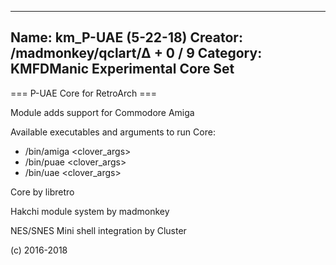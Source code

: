 -----------------------
Name: km_P-UAE (5-22-18)
Creator: /madmonkey/qclart/∆ + 0 / 9
Category: KMFDManic Experimental Core Set
-----------------------
=== P-UAE Core for RetroArch ===

Module adds support for Commodore Amiga

Available executables and arguments to run Core:
- /bin/amiga <rom> <clover_args>
- /bin/puae <rom> <clover_args>
- /bin/uae <rom> <clover_args>

Core by libretro

Hakchi module system by madmonkey

NES/SNES Mini shell integration by Cluster

(c) 2016-2018
